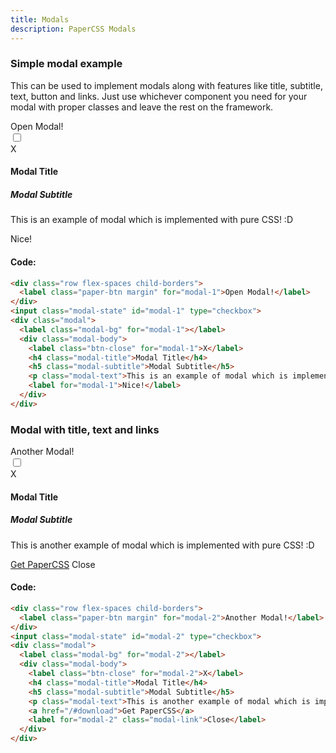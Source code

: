 ```yaml
---
title: Modals
description: PaperCSS Modals
---
```

### Simple modal example

This can be used to implement modals along with features like title, subtitle, text, button and links. Just use whichever component you need for your modal with proper classes and leave the rest on the framework.

<div class="row flex-spaces child-borders">
  <label class="paper-btn margin" for="modal-1">Open Modal!</label>
</div>
<input class="modal-state" id="modal-1" type="checkbox">
<div class="modal">
  <label class="modal-bg" for="modal-1"></label>
  <div class="modal-body">
    <label class="btn-close" for="modal-1">X</label>
    <h4 class="modal-title">Modal Title</h4>
    <h5 class="modal-subtitle">Modal Subtitle</h5>
    <p class="modal-text">This is an example of modal which is implemented with pure CSS! :D</p>
    <label for="modal-1" class="paper-btn">Nice!</label>
  </div>
</div>

#### Code:

```html
<div class="row flex-spaces child-borders">
  <label class="paper-btn margin" for="modal-1">Open Modal!</label>
</div>
<input class="modal-state" id="modal-1" type="checkbox">
<div class="modal">
  <label class="modal-bg" for="modal-1"></label>
  <div class="modal-body">
    <label class="btn-close" for="modal-1">X</label>
    <h4 class="modal-title">Modal Title</h4>
    <h5 class="modal-subtitle">Modal Subtitle</h5>
    <p class="modal-text">This is an example of modal which is implemented with pure CSS! :D</p>
    <label for="modal-1">Nice!</label>
  </div>
</div>
```

### Modal with title, text and links

<div class="row flex-spaces child-borders">
  <label class="paper-btn margin" for="modal-2">Another Modal!</label>
</div>
<input class="modal-state" id="modal-2" type="checkbox">
<div class="modal">
  <label class="modal-bg" for="modal-2"></label>
  <div class="modal-body">
    <label class="btn-close" for="modal-2">X</label>
    <h4 class="modal-title">Modal Title</h4>
    <h5 class="modal-subtitle">Modal Subtitle</h5>
    <p class="modal-text">This is another example of modal which is implemented with pure CSS! :D</p>
    <a href="/#download">Get PaperCSS</a>
    <label for="modal-2" class="modal-link">Close</label>
  </div>
</div>

#### Code:

```html
<div class="row flex-spaces child-borders">
  <label class="paper-btn margin" for="modal-2">Another Modal!</label>
</div>
<input class="modal-state" id="modal-2" type="checkbox">
<div class="modal">
  <label class="modal-bg" for="modal-2"></label>
  <div class="modal-body">
    <label class="btn-close" for="modal-2">X</label>
    <h4 class="modal-title">Modal Title</h4>
    <h5 class="modal-subtitle">Modal Subtitle</h5>
    <p class="modal-text">This is another example of modal which is implemented with pure CSS! :D</p>
    <a href="/#download">Get PaperCSS</a>
    <label for="modal-2" class="modal-link">Close</label>
  </div>
</div>
```
